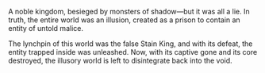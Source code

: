<!-- title: Libestal Ficta -->

A noble kingdom, besieged by monsters of shadow—but it was all a lie. In truth, the entire world was an illusion, created as a prison to contain an entity of untold malice.

The lynchpin of this world was the false Stain King, and with its defeat, the entity trapped inside was unleashed. Now, with its captive gone and its core destroyed, the illusory world is left to disintegrate back into the void.
